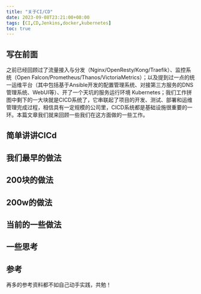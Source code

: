 ```yaml
---
title: "关于CI/CD"
date: 2023-09-08T23:21:00+08:00
tags: [CI,CD,Jenkins,docker,kubernetes]
toc: true
---
```


## 写在前面

之前已经回顾过了流量接入与分发（Nginx/OpenResty/Kong/Traefik）、监控系统（Open Falcon/Prometheus/Thanos/VictoriaMetrics）；以及提到过一点的统一运维平台（其中包括基于Ansible开发的配置管理系统、对接第三方服务的DNS管理系统、WebUI等）、开了一个天坑的服务运行环境 Kubernetes；我们工作拼图中剩下的一大块就是CICD系统了，它串联起了项目的开发、测试、部署和运维管理完成过程，相信具有一定规模的公司里，CICD系统都是基础设施很重要的一环。本篇文章我们就来回顾一些我们在这方面做的一些工作。

## 简单讲讲CICd

## 我们最早的做法

## 200块的做法

## 200w的做法

## 当前的一些做法

## 一些思考

## 参考

再多的参考资料都不如自己动手实践，共勉！


